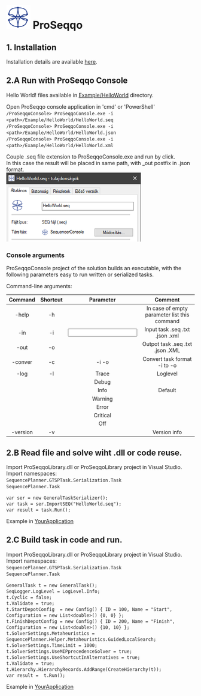 # ![ProSeqqo Logo](../../Documentation/Images/ProSeqqoLogo.png) ProSeqqo 

## 1. Installation
Installation details are available [here](../../Documentation/Install.md).

## 2.A Run with ProSeqqo Console
Hello World! files available in [Example/HelloWorld](../Example/HelloWorld) directory.

Open ProSeqqo console application in 'cmd' or 'PowerShell'  
`/ProSeqqoConsole> ProSeqqoConsole.exe -i <path>/Example/HelloWorld/HelloWorld.seq`  
`/ProSeqqoConsole> ProSeqqoConsole.exe -i <path>/Example/HelloWorld/HelloWorld.json`  
`/ProSeqqoConsole> ProSeqqoConsole.exe -i <path>/Example/HelloWorld/HelloWorld.xml`  

Couple .seq file extension to ProSeqqoConsole.exe and run by click.  
In this case the result will be placed in same path, with _out postfix in .json format.  
![Extend file format .seq](../../Documentation/Images/FileExtension.PNG)

### Console arguments
ProSeqqoConsole project of the solution builds an executable, with the following parameters easy to run written or serialized tasks.

Command-line arguments:

| Command | Shortcut |   Parameter   |                         Comment                       |
|:-------:|:--------:|:-------------:|:-----------------------------------------------------:|
|  -help  |    -h    |               | In case of empty parameter list this command          |
|   -in   |    -i    |  <input path> |         Input task .seq .txt .json .xml               |
|   -out  |    -o    | <output path> |         Outpot task .seq .txt .json .XML              |
|  -conver|    -c    | -i -o         |         Convert task format -i to -o                  |
|   -log  |    -l    |     Trace     | Loglevel                                              |
|         |          |     Debug     |                                                       |
|         |          |      Info     | Default                                               |
|         |          |    Warning    |                                                       |
|         |          |     Error     |                                                       |
|         |          |    Critical   |                                                       |
|         |          |      Off      |                                                       |
| -version|    -v    |               | Version info                                          |

## 2.B Read file and solve wiht .dll or code reuse.
Import ProSeqqoLibrary.dll or ProSeqqoLibrary project in Visual Studio.  
Import namespaces:  
`SequencePlanner.GTSPTask.Serialization.Task`  
`SequencePlanner.Task`  

```
var ser = new GeneralTaskSerializer();
var task = ser.ImportSEQ("HelloWorld.seq");
var result = task.Run();
```

Example in [YourApplication](https://git.sztaki.hu/emi/proseqqo/-/blob/feature-refactor/YourApplication/Program.cs)

## 2.C Build task in code and run.

Import ProSeqqoLibrary.dll or ProSeqqoLibrary project in Visual Studio.  
Import namespaces:  
`SequencePlanner.GTSPTask.Serialization.Task`  
`SequencePlanner.Task`  

```
GeneralTask t = new GeneralTask();
SeqLogger.LogLevel = LogLevel.Info;
t.Cyclic = false;
t.Validate = true;
t.StartDepotConfig  = new Config() { ID = 100, Name = "Start",  Configuration = new List<double>() {0, 0} }; 
t.FinishDepotConfig = new Config() { ID = 200, Name = "Finish", Configuration = new List<double>() {10, 10} };
t.SolverSettings.Metaheuristics = SequencePlanner.Helper.Metaheuristics.GuidedLocalSearch;
t.SolverSettings.TimeLimit = 1000;
t.SolverSettings.UseMIPprecedenceSolver = true;
t.SolverSettings.UseShortcutInAlternatives = true;
t.Validate = true;
t.Hierarchy.HierarchyRecords.AddRange(CreateHierarchy(t));
var result =  t.Run();
```

Example in [YourApplication](https://git.sztaki.hu/emi/proseqqo/-/blob/feature-refactor/YourApplication/Program.cs)
